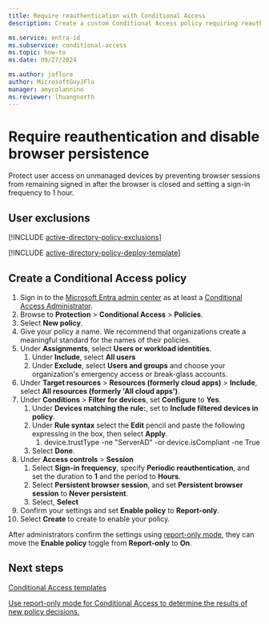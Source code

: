 ```yaml
---
title: Require reauthentication with Conditional Access
description: Create a custom Conditional Access policy requiring reauthentication.

ms.service: entra-id
ms.subservice: conditional-access
ms.topic: how-to
ms.date: 09/27/2024

ms.author: joflore
author: MicrosoftGuyJFlo
manager: amycolannino
ms.reviewer: lhuangnorth
---
```

# Require reauthentication and disable browser persistence

Protect user access on unmanaged devices by preventing browser sessions from remaining signed in after the browser is closed and setting a sign-in frequency to 1 hour.

## User exclusions
[!INCLUDE [active-directory-policy-exclusions](~/includes/entra-policy-exclude-user.md)]

[!INCLUDE [active-directory-policy-deploy-template](~/includes/entra-policy-deploy-template.md)]

## Create a Conditional Access policy

1. Sign in to the [Microsoft Entra admin center](https://entra.microsoft.com) as at least a [Conditional Access Administrator](../role-based-access-control/permissions-reference.md#conditional-access-administrator).
1. Browse to **Protection** > **Conditional Access** > **Policies**.
1. Select **New policy**.
1. Give your policy a name. We recommend that organizations create a meaningful standard for the names of their policies.
1. Under **Assignments**, select **Users or workload identities**.
   1. Under **Include**, select **All users**
   1. Under **Exclude**, select **Users and groups** and choose your organization's emergency access or break-glass accounts.
1. Under **Target resources** > **Resources (formerly cloud apps)** > **Include**, select **All resources (formerly 'All cloud apps')**.
1. Under **Conditions** > **Filter for devices**, set **Configure** to **Yes**. 
   1. Under **Devices matching the rule:**, set to **Include filtered devices in policy**.
   1. Under **Rule syntax** select the **Edit** pencil and paste the following expressing in the box, then select **Apply**. 
      1. device.trustType -ne "ServerAD" -or device.isCompliant -ne True
   1. Select **Done**.
1. Under **Access controls** > **Session**
   1. Select **Sign-in frequency**, specify **Periodic reauthentication**, and set the duration to **1** and the period to **Hours**.
   1. Select **Persistent browser session**, and set **Persistent browser session** to **Never persistent**.
   1. Select, **Select**
1. Confirm your settings and set **Enable policy** to **Report-only**.
1. Select **Create** to create to enable your policy.

After administrators confirm the settings using [report-only mode](howto-conditional-access-insights-reporting.md), they can move the **Enable policy** toggle from **Report-only** to **On**.

## Next steps

[Conditional Access templates](concept-conditional-access-policy-common.md)

[Use report-only mode for Conditional Access to determine the results of new policy decisions.](concept-conditional-access-report-only.md)
